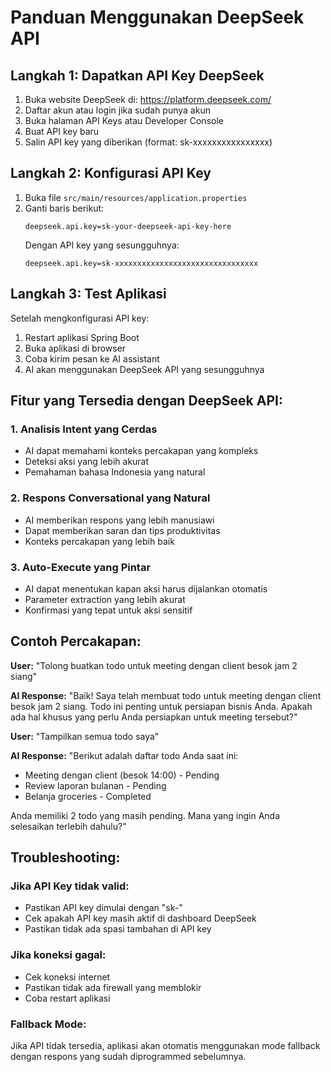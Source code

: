 # Panduan Menggunakan DeepSeek API

## Langkah 1: Dapatkan API Key DeepSeek

1. Buka website DeepSeek di: https://platform.deepseek.com/
2. Daftar akun atau login jika sudah punya akun
3. Buka halaman API Keys atau Developer Console
4. Buat API key baru
5. Salin API key yang diberikan (format: sk-xxxxxxxxxxxxxxxx)

## Langkah 2: Konfigurasi API Key

1. Buka file `src/main/resources/application.properties`
2. Ganti baris berikut:
   ```
   deepseek.api.key=sk-your-deepseek-api-key-here
   ```
   Dengan API key yang sesungguhnya:
   ```
   deepseek.api.key=sk-xxxxxxxxxxxxxxxxxxxxxxxxxxxxxxxx
   ```

## Langkah 3: Test Aplikasi

Setelah mengkonfigurasi API key:

1. Restart aplikasi Spring Boot
2. Buka aplikasi di browser
3. Coba kirim pesan ke AI assistant
4. AI akan menggunakan DeepSeek API yang sesungguhnya

## Fitur yang Tersedia dengan DeepSeek API:

### 1. Analisis Intent yang Cerdas

- AI dapat memahami konteks percakapan yang kompleks
- Deteksi aksi yang lebih akurat
- Pemahaman bahasa Indonesia yang natural

### 2. Respons Conversational yang Natural

- AI memberikan respons yang lebih manusiawi
- Dapat memberikan saran dan tips produktivitas
- Konteks percakapan yang lebih baik

### 3. Auto-Execute yang Pintar

- AI dapat menentukan kapan aksi harus dijalankan otomatis
- Parameter extraction yang lebih akurat
- Konfirmasi yang tepat untuk aksi sensitif

## Contoh Percakapan:

**User:** "Tolong buatkan todo untuk meeting dengan client besok jam 2 siang"

**AI Response:** "Baik! Saya telah membuat todo untuk meeting dengan client besok jam 2 siang. Todo ini penting untuk persiapan bisnis Anda. Apakah ada hal khusus yang perlu Anda persiapkan untuk meeting tersebut?"

**User:** "Tampilkan semua todo saya"

**AI Response:** "Berikut adalah daftar todo Anda saat ini:

- Meeting dengan client (besok 14:00) - Pending
- Review laporan bulanan - Pending
- Belanja groceries - Completed

Anda memiliki 2 todo yang masih pending. Mana yang ingin Anda selesaikan terlebih dahulu?"

## Troubleshooting:

### Jika API Key tidak valid:

- Pastikan API key dimulai dengan "sk-"
- Cek apakah API key masih aktif di dashboard DeepSeek
- Pastikan tidak ada spasi tambahan di API key

### Jika koneksi gagal:

- Cek koneksi internet
- Pastikan tidak ada firewall yang memblokir
- Coba restart aplikasi

### Fallback Mode:

Jika API tidak tersedia, aplikasi akan otomatis menggunakan mode fallback dengan respons yang sudah diprogrammed sebelumnya.
